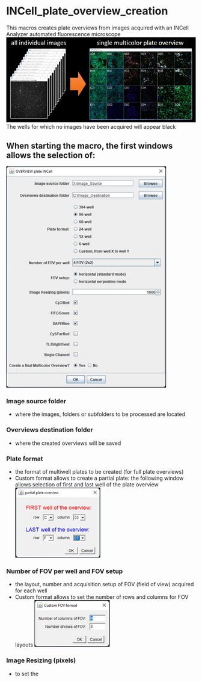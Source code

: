# INCell_plate_overview_creation
This macros creates plate overviews from images acquired with an INCell Analyzer automated fluorescence microscope
![Image](https://github.com/FabienKuttler/INCell_plate_overview_creation/blob/main/Images/goal_of_macro.png)
The wells for which no images have been acquired will appear black

## When starting the macro, the first windows allows the selection of:
![Image](https://github.com/FabienKuttler/INCell_plate_overview_creation/blob/main/Images/OVERVIEW_plate_INCell.png)
### Image source folder
* where the images, folders or subfolders to be processed are located
### Overviews destination folder
* where the created overviews will be saved
### Plate format
* the format of multiwell plates to be created (for full plate overviews)
* Custom format allows to create a partial plate: the following window allows selection of first and last well of the plate overview
![Image](https://github.com/FabienKuttler/INCell_plate_overview_creation/blob/main/Images/partial_plate_overview.png)
### Number of FOV per well and FOV setup
* the layout, number and acquisition setup of FOV (field of view) acquired for each well
* Custom format allows to set the number of rows and columns for FOV layouts
![Image](https://github.com/FabienKuttler/INCell_plate_overview_creation/blob/main/Images/Custom_FOV_format.png) 
### Image Resizing (pixels)
* to set the 
